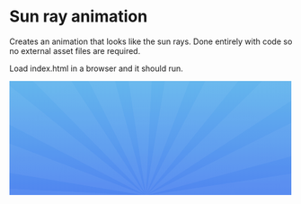 # Sun ray animation

Creates an animation that looks like the sun rays. Done entirely with code so no external asset files are required.

Load index.html in a browser and it should run.

![sun rays image](rays.gif)

